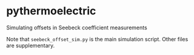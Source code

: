 # pythermoelectric
Simulating offsets in Seebeck coefficient measurements

Note that `seebeck_offset_sim.py` is the main simulation script. Other files are supplementary.
